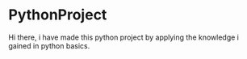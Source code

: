 # PythonProject
Hi there, i have made this python project by applying the knowledge i gained in python basics.
